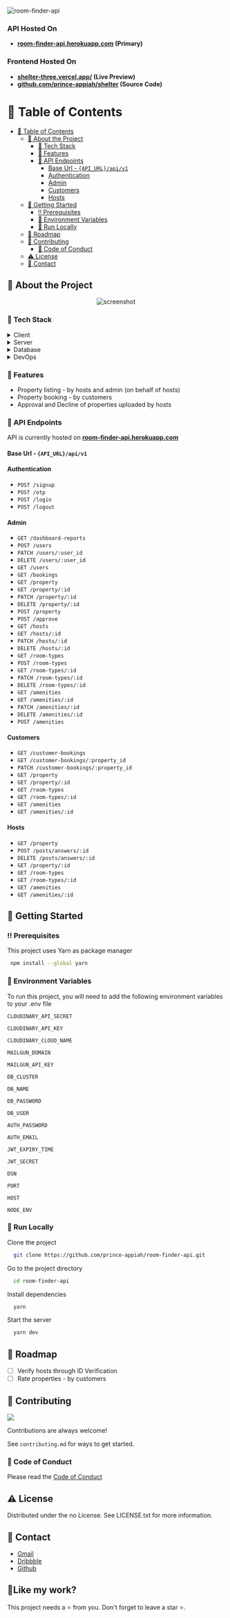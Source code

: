 ![room-finder-api](https://socialify.git.ci/prince-appiah/room-finder-api/image?descriptionEditable=&font=Inter&forks=1&issues=1&language=1&name=1&owner=1&pattern=Circuit%20Board&pulls=1&stargazers=1&theme=Dark)

<!-- ### [🌐 Website](https://room-finder-api.herokuapp.com/docs/) | [📹 Demo Video](https://www.youtube.com/watch?v=bUAAgfGOfYg) -->

### API Hosted On

- **[room-finder-api.herokuapp.com](https://room-finder-api.herokuapp.com/docs/) (Primary)**

### Frontend Hosted On

- **[shelter-three.vercel.app/](https://shelter-three.vercel.app/) (Live Preview)**
- **[github.com/prince-appiah/shelter](https://github.com/prince-appiah/shelter) (Source Code)**

<!-- Table of Contents -->

# :notebook_with_decorative_cover: Table of Contents

- [:notebook_with_decorative_cover: Table of Contents](#notebook_with_decorative_cover-table-of-contents)
  - [:star2: About the Project](#star2-about-the-project)
    - [:space_invader: Tech Stack](#space_invader-tech-stack)
    - [:dart: Features](#dart-features)
    - [:book: API Endpoints](#book-api-endpoints)
      - [Base Url - `{API_URL}/api/v1`](#base-url---api_urlapiv1)
      - [Authentication](#authentication)
      - [Admin](#admin)
      - [Customers](#customers)
      - [Hosts](#hosts)
  - [:toolbox: Getting Started](#toolbox-getting-started)
    - [:bangbang: Prerequisites](#bangbang-prerequisites)
    - [:key: Environment Variables](#key-environment-variables)
    - [:running: Run Locally](#running-run-locally)
  - [:compass: Roadmap](#compass-roadmap)
  - [:wave: Contributing](#wave-contributing)
    - [:scroll: Code of Conduct](#scroll-code-of-conduct)
  - [:warning: License](#warning-license)
  - [:handshake: Contact](#handshake-contact)

<!-- About the Project -->

## :star2: About the Project

<div align="center"> 
  <img src="https://placehold.co/600x400?text=Your+Screenshot+here" alt="screenshot" />
</div>

<!-- TechStack -->

### :space_invader: Tech Stack

<details>
  <summary>Client</summary>
  <ul>
     <li><a href="https://www.typescriptlang.org/">Typescript</a></li>
    <li><a href="https://reactjs.org/">React.js</a></li>
    <li><a href="https://redux-toolkit.js.org">Redux Toolkit</a></li>
    <li><a href="https://github.com/rt2zz/redux-persist#readme">Redux Persist</a></li>
    <li><a href="https://chakra-ui.com">Chakra UI</a></li>
    <li><a href="https://axios-http.com">Axios</a></li>
    <li><a href="https://formik.org/">Formik</a></li>
    <li><a href="https://github.com/jquense/yup">Yup</a></li>
 
  </ul>
</details>

<details>
  <summary>Server</summary>
  <ul>
    <li><a href="https://expressjs.com/">Express.js</a></li>
    <li><a href="https://github.com/expressjs/cors#readme">CORS</a></li>
    <li><a href="https://helmetjs.github.io">Helmet</a></li>
    <li><a href="https://mongoosejs.com">Mongoose ORM</a></li>
    <li><a href="https://nodemailer.com/">Node Mailer</a></li>
    <li><a href="https://github.com/auth0/node-jsonwebtoken">JSON Webtoken</a></li>
    <li><a href="https://github.com/getsentry/sentry-javascript">Sentry</a></li>
    <li><a href="https://cloudinary.com/">Cloudinary</a></li>
    
  </ul>
</details>

<details>
<summary>Database</summary>
  <ul>
    <li><a href="https://www.mongodb.com/">MongoDB</a></li>
  </ul>
</details>

<details>
<summary>DevOps</summary>
  <ul>
    <li><a href="https://www.heroku.com/">Heroku</a></li>
  </ul>
</details>

<!-- Features -->

### :dart: Features

- Property listing - by hosts and admin (on behalf of hosts)
- Property booking - by customers
- Approval and Decline of properties uploaded by hosts

### :book: API Endpoints

API is currently hosted on **[room-finder-api.herokuapp.com](https://room-finder-api.herokuapp.com/docs/)**

<!-- You can view and read the API endpoints samples [here](https://documenter.getpostman.com/view/10053385/UVC3kTiG#f02c9fce-5737-4cd6-9d8e-ad48233102c7). This is API documentation for the back-end.

But, if you want use Postman to test the API in local machine, you need to follow the steps below:

- Get the Postman app from [here](https://www.getpostman.com/downloads/).
- Download the Postman collection file in folder "/data/postman_collection"
- Import the collection file in Postman
- **Important:** will be necessary to setup the enviroment with the "VARIABLE"=urlAPI and "INITIAL VALUE"=http://localhost:5000, for example.
- **Remember**: keep the Postman collection updated with the latest API endpoints. -->

#### Base Url - `{API_URL}/api/v1`

#### Authentication

- `POST /signup`
- `POST /otp`
- `POST /login`
- `POST /logout`

#### Admin

- `GET /dashboard-reports`
- `POST /users`
- `PATCH /users/:user_id`
- `DELETE /users/:user_id`
- `GET /users`
- `GET /bookings`
- `GET /property`
- `GET /property/:id`
- `PATCH /property/:id`
- `DELETE /property/:id`
- `POST /property`
- `POST /approve`
- `GET /hosts`
- `GET /hosts/:id`
- `PATCH /hosts/:id`
- `DELETE /hosts/:id`
- `GET /room-types`
- `POST /room-types`
- `GET /room-types/:id`
- `PATCH /room-types/:id`
- `DELETE /room-types/:id`
- `GET /amenities`
- `GET /amenities/:id`
- `PATCH /amenities/:id`
- `DELETE /amenities/:id`
- `POST /amenities`

#### Customers

- `GET /customer-bookings`
- `GET /customer-bookings/:property_id`
- `PATCH /customer-bookings/:property_id`
- `GET /property`
- `GET /property/:id`
- `GET /room-types`
- `GET /room-types/:id`
- `GET /amenities`
- `GET /amenities/:id`

#### Hosts

- `GET /property`
- `POST /posts/answers/:id`
- `DELETE /posts/answers/:id`
- `GET /property/:id`
- `GET /room-types`
- `GET /room-types/:id`
- `GET /amenities`
- `GET /amenities/:id`

<!-- Getting Started -->

## :toolbox: Getting Started

<!-- Prerequisites -->

### :bangbang: Prerequisites

This project uses Yarn as package manager

```bash
 npm install --global yarn
```

<!-- Env Variables -->

### :key: Environment Variables

To run this project, you will need to add the following environment variables to your .env file

`CLOUDINARY_API_SECRET`

`CLOUDINARY_API_KEY`

`CLOUDINARY_CLOUD_NAME`

`MAILGUN_DOMAIN`

`MAILGUN_API_KEY`

`DB_CLUSTER`

`DB_NAME`

`DB_PASSWORD`

`DB_USER`

`AUTH_PASSWORD`

`AUTH_EMAIL`

`JWT_EXPIRY_TIME`

`JWT_SECRET`

`DSN`

`PORT`

`HOST`

`NODE_ENV`

<!-- Run Locally -->

### :running: Run Locally

Clone the project

```bash
  git clone https://github.com/prince-appiah/room-finder-api.git
```

Go to the project directory

```bash
  cd room-finder-api
```

Install dependencies

```bash
  yarn
```

Start the server

```bash
  yarn dev
```

<!-- Roadmap -->

## :compass: Roadmap

- [ ] Verify hosts through ID Verification
- [ ] Rate properties - by customers

<!-- Contributing -->

## :wave: Contributing

<a href="https://github.com/prince-appiah/room-finder-api/graphs/contributors">
  <img src="https://contrib.rocks/image?repo=prince-appiah/room-finder-api" />
</a>

Contributions are always welcome!

See `contributing.md` for ways to get started.

<!-- Code of Conduct -->

### :scroll: Code of Conduct

Please read the [Code of Conduct](https://github.com/prince-appiah/room-finder-api/blob/master/CODE_OF_CONDUCT.md)

<!-- License -->

## :warning: License

Distributed under the no License. See LICENSE.txt for more information.

<!-- Contact -->

## :handshake: Contact

- [Gmail](mailto:pappiah00@gmail.com)
- [Dribbble](https://www.dribbble.com/prince-appiah)
- [Github](https://github.com/prince-appiah)

<h2>💖Like my work?</h2>
This project needs a ⭐️ from you. Don't forget to leave a star ⭐️.
